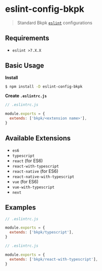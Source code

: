 # eslint-config-bkpk

> Standard Bkpk [`eslint`](https://eslint.org) configurations

## Requirements

- `eslint >7.X.X`

## Basic Usage

**Install**

```bash
$ npm install -D eslint-config-bkpk
```

**Create `.eslintrc.js`**

```javascript
// .eslintrc.js

module.exports = {
  extends: ['bkpk/<extension name>'],
}
```

## Available Extensions

- `es6`
- `typescript`
- `react` (for ES6)
- `react-with-typescript`
- `react-native` (for ES6)
- `react-native-with-typescript`
- `vue` (for ES6)
- `vue-with-typescript`
- `next`

## Examples

```javascript
// .eslintrc.js

module.exports = {
  extends: ['bkpk/typescript'],
}
```

```javascript
// .eslintrc.js

module.exports = {
  extends: ['bkpk/react-with-typescript'],
}
```
